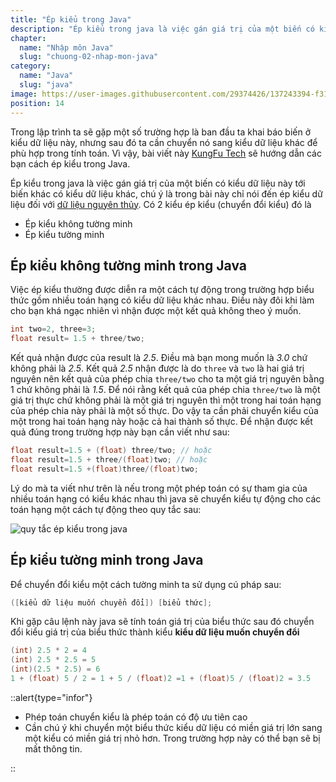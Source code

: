 ```yaml
---
title: "Ép kiểu trong Java"
description: "Ép kiểu trong java là việc gán giá trị của một biến có kiểu dữ liệu này tới biến khác có kiểu dữ liệu khác"
chapter:
  name: "Nhập môn Java"
  slug: "chuong-02-nhap-mon-java"
category:
  name: "Java"
  slug: "java"
image: https://user-images.githubusercontent.com/29374426/137243394-f31122f7-8b8c-4d1b-a194-9a0a4a679c61.png
position: 14
---
```


Trong lập trình ta sẽ gặp một số trường hợp là ban đầu ta khai báo biến ở kiểu dữ liệu này, nhưng sau đó ta cần chuyển nó sang kiểu dữ liệu khác để phù hợp trong tính toán. Vì vậy, bài viết này [KungFu Tech](https://kungfutech.edu.vn/) sẽ hướng dẫn các bạn cách ép kiểu trong Java.

Ép kiểu trong java là việc gán giá trị của một biến có kiểu dữ liệu này tới biến khác có kiểu dữ liệu khác, chú ý là trong bài này chỉ nói đến ép kiểu dữ liệu đối với [dữ liệu nguyên thủy](/bai-viet/java/cac-kieu-du-lieu-trong-java). Có 2 kiểu ép kiểu (chuyển đổi kiểu) đó là

- Ép kiểu không tường minh
- Ép kiểu tường minh

## Ép kiểu không tường minh trong Java

Việc ép kiểu thường được diễn ra một cách tự động trong trường hợp biểu thức gồm nhiều toán hạng có kiểu dữ liệu khác nhau. Điều này đôi khi làm cho bạn khá ngạc nhiên vì nhận được một kết quả không theo ý muốn.

```java
int two=2, three=3;
float result= 1.5 + three/two;
```

Kết quả nhận được của result là _2.5_. Điều mà bạn mong muốn là _3.0_ chứ không phải là _2.5_. Kết quả _2.5_ nhận được là do `three` và `two` là hai giá trị nguyên nên kết quả của phép chia `three/two` cho ta một giá trị nguyên bằng 1 chứ không phải là _1.5_. Để nói rằng kết quả của phép chia `three/two` là một giá trị thực chứ không phải là một giá trị nguyên thì một trong hai toán hạng của phép chia này phải là một số thực. Do vậy ta cần phải chuyển kiểu của một trong hai toán hạng này hoặc cả hai thành số thực. Để nhận được kết quả đúng trong trường hợp này bạn cần viết như sau:

```java
float result=1.5 + (float) three/two; // hoặc
float result=1.5 + three/(float)two; // hoặc
float result=1.5 +(float)three/(float)two;
```

Lý do mà ta viết như trên là nếu trong một phép toán có sự tham gia của nhiều toán hạng có kiểu khác nhau thì java sẽ chuyển kiểu tự động cho các toán hạng một cách tự động theo quy tắc sau:

![quy tắc ép kiểu trong java](https://user-images.githubusercontent.com/29374426/137243394-f31122f7-8b8c-4d1b-a194-9a0a4a679c61.png)

## Ép kiểu tường minh trong Java

Để chuyển đổi kiểu một cách tường minh ta sử dụng cú pháp sau:

```java
([kiểu dữ liệu muốn chuyển đổi]) [biểu thức];
```

Khi gặp câu lệnh này java sẽ tính toán giá trị của biểu thức sau đó chuyển đổi kiểu giá trị của biểu thức thành kiểu **kiểu dữ liệu muốn chuyển đổi**

```java
(int) 2.5 * 2 = 4
(int) 2.5 * 2.5 = 5
(int)(2.5 * 2.5) = 6
1 + (float) 5 / 2 = 1 + 5 / (float)2 =1 + (float)5 / (float)2 = 3.5
```

::alert{type="infor"}

- Phép toán chuyển kiểu là phép toán có độ ưu tiên cao
- Cần chú ý khi chuyển một biểu thức kiểu dữ liệu có miền giá trị lớn sang một kiểu có miền giá trị nhỏ hơn. Trong trường hợp này có thể bạn sẽ bị mất thông tin.

::

